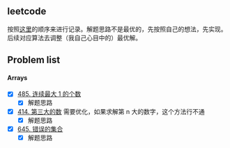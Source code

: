 ## leetcode

按照[这里](https://leetcode-cn.com/circle/article/48kq9d/)的顺序来进行记录。解题思路不是最优的，先按照自己的想法，先实现。后续对应算法去调整（我自己心目中的）最优解。



## Problem list

#### Arrays

- [x] [485. 连续最大 1 的个数](https://leetcode-cn.com/problems/max-consecutive-ones/)
  - [x] 解题思路
- [x] [414. 第三大的数](https://leetcode-cn.com/problems/third-maximum-number/) 需要优化，如果求解第 n 大的数字，这个方法行不通
  - [x] 解题思路
- [x] [645. 错误的集合](https://leetcode-cn.com/problems/set-mismatch/)
  - [x] 解题思路